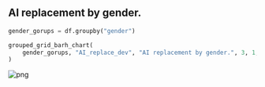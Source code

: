 ## AI replacement by gender.

```python
gender_gorups = df.groupby("gender")
```

```python
grouped_grid_barh_chart(
    gender_gorups, "AI_replace_dev", "AI replacement by gender.", 3, 1, "black", 8.5
)
```

![png](output_49_0.png)
